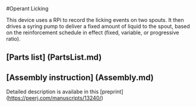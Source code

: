 #Operant Licking

This device uses a RPi to record the licking events on two spouts. It then drives a syring pump to deliver a fixed amount of liquid to the spout, based on the reinforcement schedule in effect (fixed, variable, or progressive ratio).  

## [Parts list] (PartsList.md) 

## [Assembly instruction] (Assembly.md)

Detailed description is availabe in this [preprint] (https://peerj.com/manuscripts/13240/)
